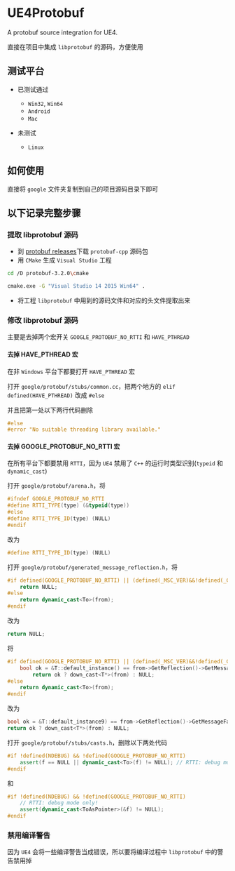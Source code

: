 # UE4Protobuf

A protobuf source integration for UE4.

直接在项目中集成 `libprotobuf` 的源码，方便使用

## 测试平台 ##

* 已测试通过
	* `Win32`, `Win64`
	* `Android`
	* `Mac`

* 未测试
	* `Linux`
	
## 如何使用 ##

直接将 `google` 文件夹复制到自己的项目源码目录下即可

## 以下记录完整步骤 ##

### 提取 libprotobuf 源码 ###

* 到 [protobuf releases](https://github.com/google/protobuf/releases)下载 `protobuf-cpp` 源码包
* 用 `CMake` 生成 `Visual Studio` 工程

``` bash
cd /D protobuf-3.2.0\cmake

cmake.exe -G "Visual Studio 14 2015 Win64" .
```

* 将工程 `libprotobuf` 中用到的源码文件和对应的头文件提取出来

### 修改 libprotobuf 源码 ###

主要是去掉两个宏开关 `GOOGLE_PROTOBUF_NO_RTTI` 和 `HAVE_PTHREAD`

#### 去掉 HAVE_PTHREAD 宏 ####

在非 `Windows` 平台下都要打开 `HAVE_PTHREAD` 宏

打开 `google/protobuf/stubs/common.cc`，把两个地方的 `elif defined(HAVE_PTHREAD)` 改成 `#else`

并且把第一处以下两行代码删除

``` cpp
#else
#error "No suitable threading library available."
```

#### 去掉 GOOGLE_PROTOBUF_NO_RTTI 宏 ####

在所有平台下都要禁用 `RTTI`，因为 `UE4` 禁用了 `C++` 的运行时类型识别(`typeid` 和 `dynamic_cast`)

打开 `google/protobuf/arena.h`，将

``` cpp
#ifndef GOOGLE_PROTOBUF_NO_RTTI
#define RTTI_TYPE(type) (&typeid(type))
#else
#define RTTI_TYPE_ID(type) (NULL)
#endif
```

改为

``` cpp
#define RTTI_TYPE_ID(type) (NULL)
```

打开 `google/protobuf/generated_message_reflection.h`，将

``` cpp
#if defined(GOOGLE_PROTOBUF_NO_RTTI) || (defined(_MSC_VER)&&!defined(_CPPRTTI))
	return NULL;
#else
	return dynamic_cast<To>(from);
#endif
```

改为

``` cpp
return NULL;
```

将

``` cpp
#if defined(GOOGLE_PROTOBUF_NO_RTTI) || (defined(_MSC_VER)&&!defined(_CPPRTTI))
	bool ok = &T::default_instance() == from->GetReflection()->GetMessageFactory()->GetPrototype(from->GetDescriptor());
		return ok ? down_cast<T*>(from) : NULL;
#else
	return dynamic_cast<To>(from);
#endif
```

改为

``` cpp
bool ok = &T::default_instance9) == from->GetReflection()->GetMessageFactory()->GetPrototype(from->GetDescriptor());
return ok ? down_cast<T*>(from) : NULL;
```

打开 `google/protobuf/stubs/casts.h`，删除以下两处代码

``` cpp
#if !defined(NDEBUG) && !defined(GOOGLE_PROTOBUF_NO_RTTI)
	assert(f == NULL || dynamic_cast<To>(f) != NULL); // RTTI: debug mode only!
#endif
```

和

``` cpp
#if !defined(NDEBUG) && !defined(GOOGLE_PROTOBUF_NO_RTTI)
	// RTTI: debug mode only!
	assert(dynamic_cast<ToAsPointer>(&f) != NULL); 
#endif
```

### 禁用编译警告 ###

因为 `UE4` 会将一些编译警告当成错误，所以要将编译过程中 `libprotobuf` 中的警告禁用掉
